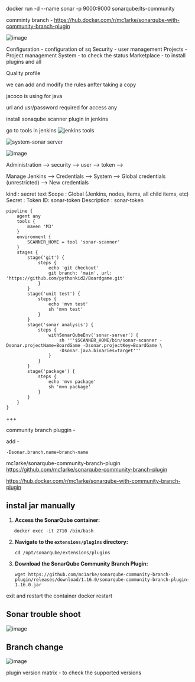 
docker run -d --name sonar -p 9000:9000 sonarqube:lts-community

comminty branch - https://hub.docker.com/r/mc1arke/sonarqube-with-community-branch-plugin

![image](https://github.com/pythonkid2/DevOps-Practice/assets/100591950/c0ffd9f8-cd13-41c3-a51b-02598e46470e)

Configuration - configuration of sq
Security - user management
Projects - Project management 
System - to check the status
Marketplace  - to install plugins and all

Quality profile 

we can add and modify the rules anfter taking a copy

jacoco is using for java

url and usr/password required for access any 

install sonaqube scanner plugin in jenkins

go to tools in jenkins 
![jenkins tools](https://github.com/pythonkid2/DevOps-Practice/assets/100591950/b07d9eba-11ae-42da-adc9-76ba852c9f4e)

![system-sonar server](https://github.com/pythonkid2/DevOps-Practice/assets/100591950/53f054ae-a783-483c-95fc-0d4635d0f43d)

![image](https://github.com/pythonkid2/DevOps-Practice/assets/100591950/341dd4e5-81a1-4f2d-94c0-60c369c3d2fa)

Administration --> security --> user --> token -->

Manage Jenkins --> Credentials --> System --> Global credentials (unrestricted) --> New credentials

kind : secret text
Scope : Global (Jenkins, nodes, items, all child items, etc)
Secret : Token
ID: sonar-token
Description : sonar-token 

```
pipeline {
    agent any
    tools {
        maven 'M3'   
    }
    environment {
        SCANNER_HOME = tool 'sonar-scanner' 
    }
    stages {
        stage('git') {
            steps {
                echo 'git checkout'
                git branch: 'main', url: 'https://github.com/pythonkid2/Boardgame.git'
            }
        }
        stage('unit test') {
            steps {
                echo 'mvn test'
                sh 'mvn test'
            }
        }
        stage('sonar analysis') {
            steps {
                withSonarQubeEnv('sonar-server') {
                    sh '''$SCANNER_HOME/bin/sonar-scanner -Dsonar.projectName=BoardGame -Dsonar.projectKey=BoardGame \
                    -Dsonar.java.binaries=target'''
                }
            }
        }
        stage('package') {
            steps {
                echo 'mvn package'
                sh 'mvn package'
            }
        }       
    }
}

```

+++

community branch pluggin -

add - 
```
-Dsonar.branch.name=branch-name
```


mc1arke/sonarqube-community-branch-plugin
https://github.com/mc1arke/sonarqube-community-branch-plugin

https://hub.docker.com/r/mc1arke/sonarqube-with-community-branch-plugin


## instal jar manually 

1. **Access the SonarQube container:**
```
   docker exec -it 2710 /bin/bash
   ```

2. **Navigate to the `extensions/plugins` directory:**
   ```
   cd /opt/sonarqube/extensions/plugins
   ```

3. **Download the SonarQube Community Branch Plugin:**
   ```
   wget https://github.com/mc1arke/sonarqube-community-branch-plugin/releases/download/1.16.0/sonarqube-community-branch-plugin-1.16.0.jar
   ```
exit and restart the container 
docker restart 

## Sonar trouble shoot

![image](https://github.com/pythonkid2/DevOps-Practice/assets/100591950/2141938d-e9cb-4b99-a08e-d2af5f533721)


## Branch change
![image](https://github.com/pythonkid2/DevOps-Practice/assets/100591950/0d0a1301-1e31-4a99-bccf-482ccc0e545f)


plugin version matrix - to check the supported versions 
